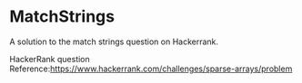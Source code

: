 # MatchStrings
A solution to the match strings question on Hackerrank.

HackerRank question Reference:https://www.hackerrank.com/challenges/sparse-arrays/problem
